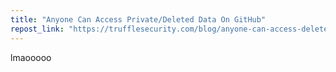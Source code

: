 ```yaml
---
title: "Anyone Can Access Private/Deleted Data On GitHub"
repost_link: "https://trufflesecurity.com/blog/anyone-can-access-deleted-and-private-repo-data-github"
---
```


lmaooooo
